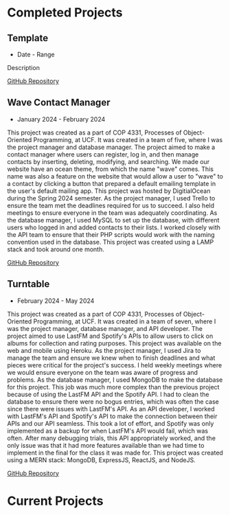 # Completed Projects

## Template
- Date - Range

Description

[GitHub Repository](https://github.com/)

## Wave Contact Manager
- January 2024 - February 2024

This project was created as a part of COP 4331, Processes of Object-Oriented Programming, at UCF. It was created in a team of five, where I was the project manager and database manager. The project aimed to make a contact manager where users can register, log in, and then manage contacts by inserting, deleting, modifying, and searching. We made our website have an ocean theme, from which the name "wave" comes. This name was also a feature on the website that would allow a user to "wave" to a contact by clicking a button that prepared a default emailing template in the user's default mailing app. This project was hosted by DigitialOcean during the Spring 2024 semester.
As the project manager, I used Trello to ensure the team met the deadlines required for us to succeed. I also held meetings to ensure everyone in the team was adequately coordinating.
As the database manager, I used MySQL to set up the database, with different users who logged in and added contacts to their lists. I worked closely with the API team to ensure that their PHP scripts would work with the naming convention used in the database.
This project was created using a LAMP stack and took around one month. 

[GitHub Repository](https://github.com/kilkennylj/Wave-Contact-Manager)


## Turntable
- February 2024 - May 2024

This project was created as a part of COP 4331, Processes of Object-Oriented Programming, at UCF. It was created in a team of seven, where I was the project manager, database manager, and API developer. The project aimed to use LastFM and Spotify's APIs to allow users to click on albums for collection and rating purposes. This project was available on the web and mobile using Heroku.
As the project manager, I used Jira to manage the team and ensure we knew when to finish deadlines and what pieces were critical for the project's success. I held weekly meetings where we would ensure everyone on the team was aware of progress and problems.
As the database manager, I used MongoDB to make the database for this project. This job was much more complex than the previous project because of using the LastFM API and the Spotify API. I had to clean the database to ensure there were no bogus entries, which was often the case since there were issues with LastFM's API.
As an API developer, I worked with LastFM's API and Spotify's API to make the connection between their APIs and our API seamless. This took a lot of effort, and Spotify was only implemented as a backup for when LastFM's API would fail, which was often. After many debugging trials, this API appropriately worked, and the only issue was that it had more features available than we had time to implement in the final for the class it was made for.
This project was created using a MERN stack: MongoDB, ExpressJS, ReactJS, and NodeJS.

[GitHub Repository](https://github.com/kilkennylj/Turntable)

# Current Projects

